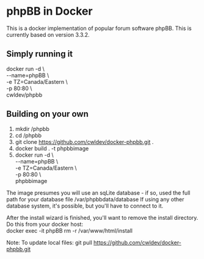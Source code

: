 # phpBB in Docker
This is a docker implementation of popular forum software phpBB. This is currently based on version 3.3.2.

## Simply running it
docker run -d \\<br/> 
  --name=phpBB \\<br/> 
  -e TZ=Canada/Eastern \\<br/> 
  -p 80:80 \\<br/>
  cwldev/phpbb

## Building on your own
1. mkdir /phpbb
2. cd /phpbb
3. git clone https://github.com/cwldev/docker-phpbb.git .
4. docker build . -t phpbbimage
5. docker run -d \\<br/> 
  --name=phpBB \\<br/> 
  -e TZ=Canada/Eastern \\<br/> 
  -p 80:80 \\<br/>
  phpbbimage
  
The image presumes you will use an sqLite database - if so, used the full path for your database file /var/phpbbdata/database
If using any other database system, it's possible, but you'll have to connect to it.

After the install wizard is finished, you'll want to remove the install directory. Do this from your docker host:<br/>
docker exec -it phpBB rm -r /var/www/html/install

Note: To update local files:
git pull https://github.com/cwldev/docker-phpbb.git
